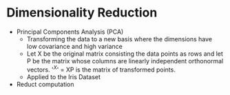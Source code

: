 # Dimensionality Reduction
* Principal Components Analysis (PCA)
    * Transforming the data to a new basis where the dimensions have low covariance and high variance
    * Let X be the original matrix consisting the data points as rows and let P be the matrix whose columns are linearly independent orthonormal vectors. '$^{X}$' = XP is the matrix of transformed points.           
    * Applied to the Iris Dataset
* Reduct computation  
